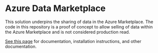# Azure Data Marketplace

This solution underpins the sharing of data in the Azure Marketplace. The code in this repository is a proof of concept to allow selling of data within the Azure Marketplace and is not considered production read.

[See this page](docs/README.md) for documentation, installation instructions, and other documentation.

